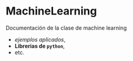# MachineLearning
Documentación de la clase de machine learning
- _ejemplos aplicados_,
- **Librerias de `python`**,
- etc.
